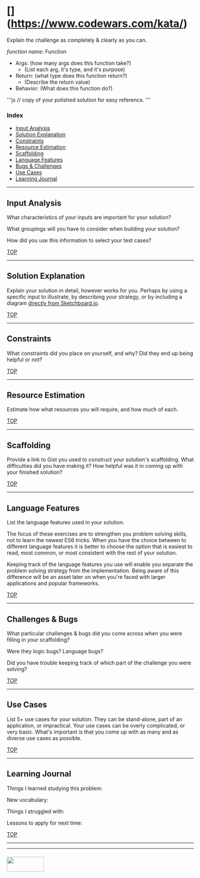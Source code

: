 # [<challenge name>](https://www.codewars.com/kata/<challenge name>)

Explain the challenge as completely & clearly as you can.

_function name_: Function
* Args: (how many args does this function take?)
  * (List each arg, it's type, and it's purpose)
* Return: (what type does this function return?)
  * (Describe the return value)
* Behavior: (What does this function do?)

'''js
// copy of your polished solution for easy reference.
'''


### Index
* [Input Analysis](#input-analysis)
* [Solution Explanation](#solution-explanation)
* [Constraints](#constraints)
* [Resource Estimation](#resource-estimation)
* [Scaffolding](#scaffolding)
* [Language Features](#language-features)
* [Bugs & Challenges](#bugs-challenges) 
* [Use Cases](#use-cases)
* [Learning Journal](#learning-journal)

---

## Input Analysis

What characteristics of your inputs are important for your solution?  

What groupings will you have to consider when building your solution?  

How did you use this information to select your test cases?


[TOP](#index)

___

## Solution Explanation

Explain your solution in detail, however works for you.  Perhaps by using a specific input to illustrate, by describing your strategy, or by including a diagram [directly from Sketchboard.io](https://sketchboard.io/blog/2014/03/06/github-sketchboard.html).

[TOP](#index)

---

## Constraints

What constraints did you place on yourself, and why?  Did they end up being helpful or not?

[TOP](#index)

___


## Resource Estimation

Estimate how what resources you will require, and how much of each.  


[TOP](#index)

___

## Scaffolding

Provide a link to Gist you used to construct your solution's scaffolding.  What difficulties did you have making it?  How helpful was it in coming up with your finished solution?

[TOP](#index)

___


## Language Features

List the language features used in your solution.

The focus of these exercises are to strengthen you problem solving skills, not to learn the newest ES6 tricks. When you have the choice between to different language features it is better to choose the option that is easiest to read, most common, or most consistent with the rest of your solution.  

Keeping track of the language features you use will enable you separate the problem solving strategy from the implementation.  Being aware of this difference will be an asset later on when you're faced with larger applications and popular frameworks.

[TOP](#index)

---

## Challenges & Bugs

What particular challenges & bugs did you come across when you were filling in your scaffolding?

Were they logic bugs? Language bugs? 

Did you have trouble keeping track of which part of the challenge you were solving?

[TOP](#index)

___

## Use Cases

List 5+ use cases for your solution.  They can be stand-alone, part of an application, or impractical.  Your use cases can be overly complicated, or very basic. What's important is that you come up with as many and as diverse use cases as possible.


[TOP](#index)

---

## Learning Journal

Things I learned studying this problem:


New vocabulary:


Things I struggled with:


Lessons to apply for next time:



[TOP](#index)

___
___
### <a href="http://elewa.education/blog" target="_blank"><img src="https://user-images.githubusercontent.com/18554853/34921062-506450ae-f97d-11e7-875f-6feeb26ad72d.png" width="100" height="40"/></a>

